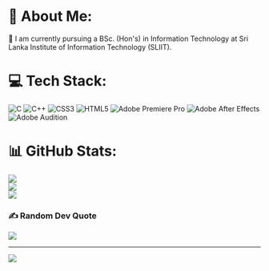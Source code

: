 # 💫 About Me:
🔭 I am currently pursuing a BSc. (Hon's) in Information Technology at Sri Lanka Institute of Information Technology (SLIIT).
 
# 💻 Tech Stack:
![C](https://img.shields.io/badge/c-%2300599C.svg?style=plastic&logo=c&logoColor=white) ![C++](https://img.shields.io/badge/c++-%2300599C.svg?style=plastic&logo=c%2B%2B&logoColor=white) ![CSS3](https://img.shields.io/badge/css3-%231572B6.svg?style=plastic&logo=css3&logoColor=white) ![HTML5](https://img.shields.io/badge/html5-%23E34F26.svg?style=plastic&logo=html5&logoColor=white) ![Adobe Premiere Pro](https://img.shields.io/badge/Adobe%20Premiere%20Pro-9999FF.svg?style=plastic&logo=Adobe%20Premiere%20Pro&logoColor=white) ![Adobe After Effects](https://img.shields.io/badge/Adobe%20After%20Effects-9999FF.svg?style=plastic&logo=Adobe%20After%20Effects&logoColor=white) ![Adobe Audition](https://img.shields.io/badge/Adobe%20Audition-9999FF.svg?style=plastic&logo=Adobe%20Audition&logoColor=white)
# 📊 GitHub Stats:
![](https://github-readme-stats.vercel.app/api?username=adiputha&theme=dark&hide_border=false&include_all_commits=true&count_private=false)<br/>
![](https://github-readme-streak-stats.herokuapp.com/?user=adiputha&theme=dark&hide_border=false)<br/>
![](https://github-readme-stats.vercel.app/api/top-langs/?username=adiputha&theme=dark&hide_border=false&include_all_commits=true&count_private=false&layout=compact)
 
### ✍️ Random Dev Quote
![](https://quotes-github-readme.vercel.app/api?type=horizontal&theme=radical)
 
---
[![](https://visitcount.itsvg.in/api?id=adiputha&icon=0&color=0)](https://visitcount.itsvg.in)
 
<!-- Proudly created with GPRM ( https://gprm.itsvg.in ) -->
